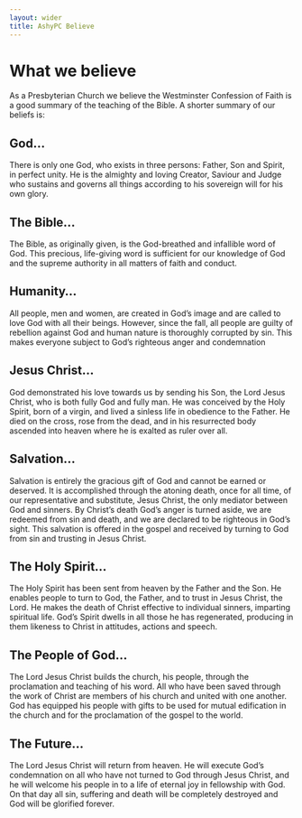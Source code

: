 ```yaml
---
layout: wider
title: AshyPC Believe
---
```


# What we believe

As a Presbyterian Church we believe the Westminster Confession of Faith is a good summary of the teaching of the Bible. A shorter summary of our beliefs is:

## God…

There is only one God, who exists in three persons: Father, Son and Spirit, in perfect unity. He is the almighty and loving Creator, Saviour and Judge who sustains and governs all things according to his sovereign will for his own glory. 

## The Bible…

The Bible, as originally given, is the God-breathed and infallible word of God. This precious, life-giving word is sufficient for our knowledge of God and the supreme authority in all matters of faith and conduct.

## Humanity…

All people, men and women, are created in God’s image and are called to love God with all their beings. However, since the fall, all people are guilty of rebellion against God and human nature is thoroughly corrupted by sin. This makes everyone subject to God’s righteous anger and condemnation

## Jesus Christ…

God demonstrated his love towards us by sending his Son, the Lord Jesus Christ, who is both fully God and fully man. He was conceived by the Holy Spirit, born of a virgin, and lived a sinless life in obedience to the Father. He died on the cross, rose from the dead, and in his resurrected body ascended into heaven where he is exalted as ruler over all.

## Salvation…

Salvation is entirely the gracious gift of God and cannot be earned or deserved. It is accomplished through the atoning death, once for all time, of our representative and substitute, Jesus Christ, the only mediator between God and sinners. By Christ’s death God’s anger is turned aside, we are redeemed from sin and death, and we are declared to be righteous in God’s sight. This salvation is offered in the gospel and received by turning to God from sin and trusting in Jesus Christ.

## The Holy Spirit…

The Holy Spirit has been sent from heaven by the Father and the Son. He enables people to turn to God, the Father, and to trust in Jesus Christ, the Lord. He makes the death of Christ effective to individual sinners, imparting spiritual life. God’s Spirit dwells in all those he has regenerated, producing in them likeness to Christ in attitudes, actions and speech.

## The People of God…

The Lord Jesus Christ builds the church, his people, through the proclamation and teaching of his word. All who have been saved through the work of Christ are members of his church and united with one another. God has equipped his people with gifts to be used for mutual edification in the church and for the proclamation of the gospel to the world.

## The Future…

The Lord Jesus Christ will return from heaven. He will execute God’s condemnation on all who have not turned to God through Jesus Christ, and he will welcome his people in to a life of eternal joy in fellowship with God. On that day all sin, suffering and death will be completely destroyed and God will be glorified forever.